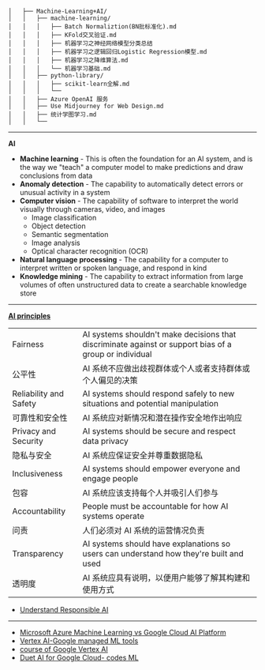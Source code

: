 ```
│   ├── Machine-Learning+AI/
│   │   ├── machine-learning/
│   │   │   ├── Batch Normaliztion(BN批标准化).md
│   │   │   ├── KFold交叉验证.md
│   │   │   ├── 机器学习之神经网络模型分类总结
│   │   │   ├── 机器学习之逻辑回归Logistic Regression模型.md
│   │   │   ├── 机器学习之降维算法.md
│   │   │   └── 机器学习基础.md
│   │   ├── python-library/
│   │   │   ├── scikit-learn全解.md
│   │   │   └──
│   │   ├── Azure OpenAI 服务
│   │   ├── Use Midjourney for Web Design.md
│   │   ├── 统计学图学习.md
│   │   └── 
```
---------------------------------------
**AI**

- **Machine learning** - This is often the foundation for an AI system, and is the way we "teach" a computer model to make predictions and draw conclusions from data
- **Anomaly detection** - The capability to automatically detect errors or unusual activity in a system
- **Computer vision** - The capability of software to interpret the world visually through cameras, video, and images
  - Image classification
  - Object detection
  - Semantic segmentation
  - Image analysis
  - Optical character recognition (OCR)
- **Natural language processing** - The capability for a computer to interpret written or spoken language, and respond in kind
- **Knowledge mining** - The capability to extract information from large volumes of often unstructured data to create a searchable knowledge store

-----------------------------------------
**[AI principles](https://learn.microsoft.com/zh-cn/azure/machine-learning/concept-responsible-ai)**

|||
|---|---|
|Fairness|AI systems shouldn't make decisions that discriminate against or support bias of a group or individual|
|公平性|AI 系统不应做出歧视群体或个人或者支持群体或个人偏见的决策|
|Reliability and Safety|AI systems should respond safely to new situations and potential manipulation|
|可靠性和安全性|AI 系统应对新情况和潜在操作安全地作出响应|
|Privacy and Security|AI systems should be secure and respect data privacy|
|隐私与安全|AI 系统应保证安全并尊重数据隐私|
|Inclusiveness|AI systems should empower everyone and engage people|
|包容|AI 系统应该支持每个人并吸引人们参与|
|Accountability|People must be accountable for how AI systems operate|
|问责|人们必须对 AI 系统的运营情况负责|
|Transparency|AI systems should have explanations so users can understand how they're built and used|
|透明度|AI 系统应具有说明，以便用户能够了解其构建和使用方式|

- [Understand Responsible AI](https://learn.microsoft.com/en-ca/training/modules/get-started-ai-fundamentals/8-understand-responsible-ai)

-------------------------------------------

- [Microsoft Azure Machine Learning vs Google Cloud AI Platform](https://www.projectpro.io/compare/microsoft-azure-machine-learning-vs-google-cloud-ai-platform)
- [Vertex AI-Google managed ML tools](https://cloud.google.com/vertex-ai?utm_source=google&utm_medium=cpc&utm_campaign=na-CA-all-en-dr-bkws-all-all-trial-e-dr-1605212&utm_content=text-ad-none-any-DEV_c-CRE_665641361976-ADGP_Hybrid%20%7C%20BKWS%20-%20MIX%20%7C%20Txt_AI%20and%20ML%20General-KWID_43700077212830867-kwd-553582750299&utm_term=KW_vertex%20ai-ST_vertex%20ai&gclid=Cj0KCQjwz8emBhDrARIsANNJjS6jxtnMYjqEhtOkzeYsVZ9JoVUCN8Ok0Aq4T8fk4VISaUOdtR2xP3EaApA7EALw_wcB&gclsrc=aw.ds)
- [course of Google Vertex AI](https://cloudacademy.com/course/introduction-google-vertex-ai-4017/introduction/?utm_feeditemid=&utm_device=c&utm_term=&utm_source=google&utm_medium=ppc&utm_campaign=%5BSearch%5D+DSA+-+All+Website+-+Canada&hsa_cam=13335422330&hsa_grp=118167181610&hsa_mt=&hsa_src=g&hsa_ad=651406237625&hsa_acc={5890858304}&hsa_net=adwords&hsa_kw=&hsa_tgt=dsa-925802466635&hsa_ver=3&gclid=Cj0KCQjwz8emBhDrARIsANNJjS4BXBs0sHjHWnk4aaFfRBYbVfYBfbex0iyuZE8cp4iHY2hDe6pz-IkaAo0wEALw_wcB)
- [Duet AI for Google Cloud- codes ML](https://cloud.google.com/blog/products/application-modernization/introducing-duet-ai-for-google-cloud)
